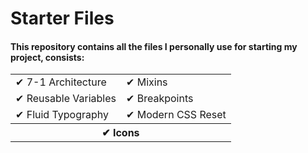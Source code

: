 # Starter Files

#### This repository contains all the files I personally use for starting my project, consists:

<table style="width: 100%; border: 0">
 <tr>
    <td>✔ 7-1 Architecture</td>
    <td>✔ Mixins</td>
 </tr>
 <tr>
    <td>✔ Reusable Variables</td>
    <td>✔ Breakpoints</td>
 </tr>
 <tr>
    <td>✔ Fluid Typography</td>
    <td>✔ Modern CSS Reset</td>
 </tr>
 <tr>
    <th colspan="2">✔ Icons</th>
 </tr>
</table>


